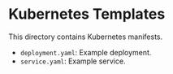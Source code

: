 # Kubernetes Templates

This directory contains Kubernetes manifests.

- `deployment.yaml`: Example deployment.
- `service.yaml`: Example service.